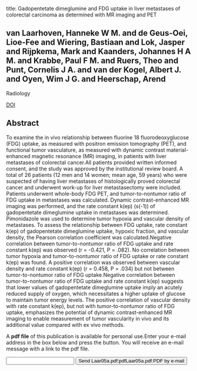title: Gadopentetate dimeglumine and FDG uptake in liver metastases of colorectal carcinoma as determined with MR imaging and PET

## van Laarhoven, Hanneke W M. and de Geus-Oei, Lioe-Fee and Wiering, Bastiaan and Lok, Jasper and Rijpkema, Mark and Kaanders, Johannes H A M. and Krabbe, Paul F M. and Ruers, Theo and Punt, Cornelis J A. and van der Kogel, Albert J. and Oyen, Wim J G. and Heerschap, Arend
Radiology

<a href="https://doi.org/10.1148/radiol.2371041397">DOI</a>

## Abstract
To examine the in vivo relationship between fluorine 18 fluorodeoxyglucose (FDG) uptake, as measured with positron emission tomography (PET), and functional tumor vasculature, as measured with dynamic contrast material-enhanced magnetic resonance (MR) imaging, in patients with liver metastases of colorectal cancer.All patients provided written informed consent, and the study was approved by the institutional review board. A total of 26 patients (12 men and 14 women; mean age, 59 years) who were suspected of having liver metastases of histologically proved colorectal cancer and underwent work-up for liver metastasectomy were included. Patients underwent whole-body FDG PET, and tumor-to-nontumor ratio of FDG uptake in metastases was calculated. Dynamic contrast-enhanced MR imaging was performed, and the rate constant k(ep) (s(-1)) of gadopentetate dimeglumine uptake in metastases was determined. Pimonidazole was used to determine tumor hypoxia and vascular density of metastases. To assess the relationship between FDG uptake, rate constant k(ep) of gadopentetate dimeglumine uptake, hypoxic fraction, and vascular density, the Pearson correlation coefficient was calculated.Negative correlation between tumor-to-nontumor ratio of FDG uptake and rate constant k(ep) was observed (r = -0.421, P = .082). No correlation between tumor hypoxia and tumor-to-nontumor ratio of FDG uptake or rate constant k(ep) was found. A positive correlation was observed between vascular density and rate constant k(ep) (r = 0.458, P = .034) but not between tumor-to-nontumor ratio of FDG uptake.Negative correlation between tumor-to-nontumor ratio of FDG uptake and rate constant k(ep) suggests that lower values of gadopentetate dimeglumine uptake imply an acutely reduced supply of oxygen, which necessitates a higher uptake of glucose to maintain tumor energy levels. The positive correlation of vascular density with rate constant k(ep), but not with tumor-to-nontumor ratio of FDG uptake, emphasizes the potential of dynamic contrast-enhanced MR imaging to enable measurement of tumor vascularity in vivo and its additional value compared with ex vivo methods.

A <b>pdf file</b> of this publication is available for personal use.Enter your e-mail address in the box below and press the button. You will receive an e-mail message with a link to the pdf file.
<form action="sender.php">  <input type="text" name="email">  <input type="submit" value="Send Laar05a.pdf:pdfLaar05a.pdf:PDF by e-mail"></form>